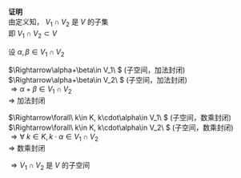 **证明**  
由定义知， $V_1\cap V_2$ 是 $V$ 的子集  
即 $V_1\cap V_2\subset V$  
  
设 $\alpha,\beta\in V_1\cap V_2$  
  
 $\Rightarrow\alpha+\beta\in V_1\ $ (子空间，加法封闭)  
 $\Rightarrow\alpha+\beta\in V_2\ $ (子空间，加法封闭)  
 $\Rightarrow\alpha+\beta\in V_1\cap V_2$  
 $\Rightarrow$ 加法封闭  
  
 $\Rightarrow\forall\ k\in K, k\cdot\alpha\in V_1\ $ (子空间，数乘封闭)  
 $\Rightarrow\forall\ k\in K, k\cdot\alpha\in V_2\ $ (子空间，数乘封闭)  
 $\Rightarrow\forall\ k\in K, k\cdot\alpha\in  
V_1\cap V_2$  
 $\Rightarrow$ 数乘封闭  
  
 $\Rightarrow V_1\cap V_2$ 是 $V$ 的子空间  
